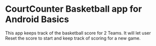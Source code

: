 # CourtCounter Basketball app for Android Basics 
This app keeps track of the basketball score for 2 Teams.
It will let user Reset the score to start and keep track of scoring for a new game.
